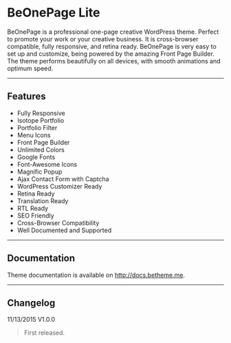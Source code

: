BeOnePage Lite
============

BeOnePage is a professional one-page creative WordPress theme. Perfect to promote your work or your creative business. It is cross-browser compatible, fully responsive, and retina ready. BeOnePage is very easy to set up and customize, being powered by the amazing Front Page Builder. The theme performs beautifully on all devices, with smooth animations and optimum speed.

--------

Features
--------

- Fully Responsive
- Isotope Portfolio
- Portfolio Filter
- Menu Icons
- Front Page Builder
- Unlimited Colors
- Google Fonts
- Font-Awesome Icons
- Magnific Popup
- Ajax Contact Form with Captcha
- WordPress Customizer Ready
- Retina Ready
- Translation Ready
- RTL Ready
- SEO Friendly
- Cross-Browser Compatibility
- Well Documented and Supported

-------------

Documentation
-------------

Theme documentation is available on http://docs.betheme.me.

---------

Changelog
---------

11/13/2015 V1.0.0
> First released.
